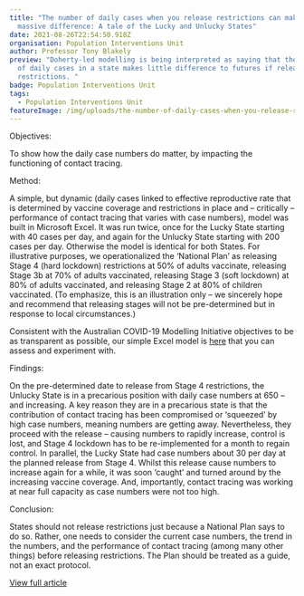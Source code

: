 ```yaml
---
title: "The number of daily cases when you release restrictions can make a
  massive difference: A tale of the Lucky and Unlucky States"
date: 2021-08-26T22:54:50.918Z
organisation: Population Interventions Unit
author: Professor Tony Blakely
preview: "Doherty-led modelling is being interpreted as saying that the number
  of daily cases in a state makes little difference to futures if releasing
  restrictions. "
badge: Population Interventions Unit
tags:
  - Population Interventions Unit
featureImage: /img/uploads/the-number-of-daily-cases-when-you-release-restrictions-can-make-a-massive-difference-a-tale-of-the-lucky-and-unlucky-states.jpeg
---
```

Objectives: 

To show how the daily case numbers do matter, by impacting the functioning of contact tracing.

Method:

A simple, but dynamic (daily cases linked to effective reproductive rate that is determined by vaccine coverage and restrictions in place and – critically – performance of contact tracing that varies with case numbers), model was built in Microsoft Excel.  It was run twice, once for the Lucky State starting with 40 cases per day, and again for the Unlucky State starting with 200 cases per day.  Otherwise the model is identical for both States.
For illustrative purposes, we operationalized the ‘National Plan’ as releasing Stage 4 (hard lockdown) restrictions at 50% of adults vaccinate, releasing Stage 3b at 70% of adults vaccinated, releasing Stage 3 (soft lockdown) at 80% of adults vaccinated, and releasing Stage 2 at 80% of children vaccinated.  (To emphasize, this is an illustration only – we sincerely hope and recommend that releasing stages will not be pre-determined but in response to local circumstances.)

Consistent with the Australian COVID-19 Modelling Initiative objectives to be as transparent as possible, our simple Excel model is [here](https://auscmi.org/assets/model-lucky-unlucky-27-aug.xlsx) that you can assess and experiment with.

Findings: 

On the pre-determined date to release from Stage 4 restrictions, the Unlucky State is in a precarious position with daily case numbers at 650 – and increasing. A key reason they are in a precarious state is that the contribution of contact tracing has been compromised or ‘squeezed’ by high case numbers, meaning numbers are getting away.  Nevertheless, they proceed with the release – causing numbers to rapidly increase, control is lost, and Stage 4 lockdown has to be re-implemented for a month to regain control.  In parallel, the Lucky State had case numbers about 30 per day at the planned release from Stage 4.  Whilst this release cause numbers to increase again for a while, it was soon ‘caught’ and turned around by the increasing vaccine coverage.  And, importantly, contact tracing was working at near full capacity as case numbers were not too high.

Conclusion:

States should not release restrictions just because a National Plan says to do so.  Rather, one needs to consider the current case numbers, the trend in the numbers, and the performance of contact tracing (among many other things) before releasing restrictions.  The Plan should be treated as a guide, not an exact protocol.
 

<a href="https://www.theage.com.au/national/morrison-the-states-and-lockdown-are-they-all-a-little-bit-right-20210826-p58m24.html" target="_blank">
View full article
</a>